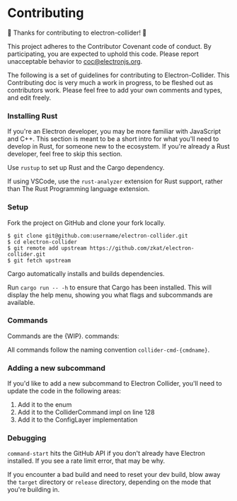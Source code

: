 # Contributing

🎉 Thanks for contributing to electron-collider! 🎉

This project adheres to the Contributor Covenant code of conduct. By participating, you are expected to uphold this code. Please report unacceptable behavior to coc@electronjs.org.

The following is a set of guidelines for contributing to Electron-Collider. This Contributing doc is very much a work in progress, to be fleshed out as contributors work. Please feel
free to add your own comments and types, and edit freely.

### Installing Rust

If you're an Electron developer, you may be more familiar with JavaScript and C++. This section is meant to be a short intro
for what you'll need to develop in Rust, for someone new to the ecosystem. If you're already a Rust developer, feel free to skip
this section.

Use `rustup` to set up Rust and the Cargo dependency.

If using VSCode, use the `rust-analyzer` extension for Rust support, rather than The Rust Programming language extension.


### Setup

Fork the project on GitHub and clone your fork locally.

```
$ git clone git@github.com:username/electron-collider.git
$ cd electron-collider
$ git remote add upstream https://github.com/zkat/electron-collider.git
$ git fetch upstream
```

Cargo automatically installs and builds dependencies.

Run `cargo run -- -h` to ensure that Cargo has been installed. This will display the help menu, showing you what flags and subcommands are available.

### Commands

Commands are the {WIP}. commands: 

All commands follow the naming convention `collider-cmd-{cmdname}`.

### Adding a new subcommand

If you'd like to add a new subcommand to Electron Collider, you'll need to update the code in the following areas:

1. Add it to the enum
2. Add it to the ColliderCommand impl on line 128
3. Add it to the ConfigLayer implementation

### Debugging

`command-start` hits the GitHub API if you don't already have Electron installed. If you see a rate limit error, that may be why.

If you encounter a bad build and need to reset your dev build, blow away the `target` directory or `release` directory, depending on the mode that you're building in.